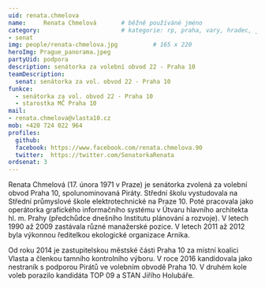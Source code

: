 ```yaml
---
uid: renata.chmelova
name:     Renata Chmelová	  	# běžně používáné jméno
category:                 		# kategorie: rp, praha, vary, hradec, jmk, senat
- senat
img: people/renata-chmelova.jpg          # 165 x 220
heroImg: Prague_panorama.jpeg
partyUid: podpora
description: senátorka za volební obvod 22 - Praha 10
teamDescription:
  senat: senátorka za vol. obvod 22 - Praha 10
funkce:
  - senátorka za vol. obvod 22 - Praha 10
  - starostka MČ Praha 10
mail:
- renata.chmelova@vlasta10.cz
mob: +420 724 022 964
profiles:
  github:                 
  facebook: https://www.facebook.com/renata.chmelova.90
  twitter: 	https://twitter.com/SenatorkaRenata
ordsenat: 3
---
```


Renata Chmelová (17. února 1971 v Praze) je senátorka zvolená za volební obvod Praha 10, spolunominovaná Piráty. Střední školu vystudovala na Střední průmyslové škole elektrotechnické na Praze 10. Poté pracovala jako operátorka grafického informačního systému v Útvaru hlavního architekta hl. m. Prahy (předchůdce dnešního Institutu plánování a rozvoje). V letech 1990 až 2009 zastávala různé manažerské pozice. V letech 2011 až 2012 byla výkonnou ředitelkou ekologické organizace Arnika.

Od roku 2014 je zastupitelskou městské části Praha 10 za místní koalici Vlasta a členkou tamního kontrolního výboru. V roce 2016 kandidovala jako nestraník s podporou Pirátů ve volebním obvodě Praha 10. V druhém kole voleb porazilo kandidáta TOP 09 a STAN Jiřího Holubáře.
